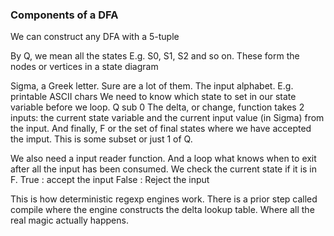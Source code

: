 ### Components of a DFA

We can construct any DFA with a 5-tuple

By Q, we mean all the states E.g. S0, S1, S2 and so on.
These form the nodes or  vertices in a state diagram

Sigma, a Greek letter. Sure are a lot of them. The input alphabet. E.g. printable ASCII chars
We need to know which state to set in our state variable before we loop. Q sub 0
The delta, or change, function takes 2 inputs: the current state variable and the current input value (in Sigma) from the input.
And finally, F or the set of final states where we have accepted the imput. This is some subset or just 1 of Q.

We also need a input reader function. And a loop what knows when to exit after all the input has been consumed.
We check the current state if it is in F.
True : accept the input
False : Reject the input

This is how deterministic regexp engines work.
There is a prior step called compile where the engine constructs the delta lookup table.
Where all the real magic actually happens.

